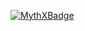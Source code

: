 [![MythXBadge](https://badgen.net/https/api.mythx.io/v1/projects/cf7d36ac-59c8-4cff-a7d0-4b34425b9a4c/badge/data?cache=300&icon=https://raw.githubusercontent.com/ConsenSys/mythx-github-badge/main/logo_white.svg)](https://docs.mythx.io/dashboard/github-badges)
